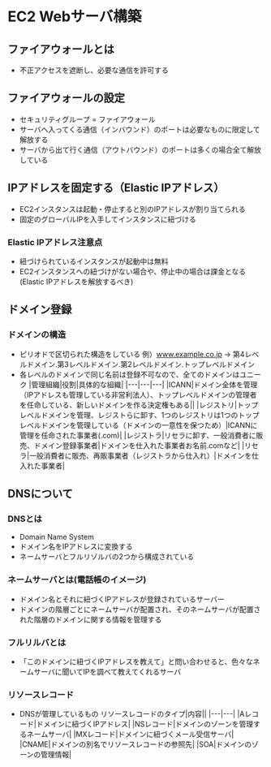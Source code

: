 # EC2 Webサーバ構築

## ファイアウォールとは
* 不正アクセスを遮断し、必要な通信を許可する

## ファイアウォールの設定
* セキュリティグループ = ファイアウォール
* サーバへ入ってくる通信（インバウンド）のポートは必要なものに限定して解放する
* サーバから出て行く通信（アウトバウンド）のポートは多くの場合全て解放している

## IPアドレスを固定する（Elastic IPアドレス）
* EC2インスタンスは起動・停止すると別のIPアドレスが割り当てられる
* 固定のグローバルIPを入手してインスタンスに紐づける

### Elastic IPアドレス注意点
* 紐づけられているインスタンスが起動中は無料
* EC2インスタンスへの紐づけがない場合や、停止中の場合は課金となる(Elastic IPアドレスを解放するべき)

## ドメイン登録
### ドメインの構造
* ピリオドで区切られた構造をしている
例）www.example.co.jp -> 第4レベルドメイン.第3レベルドメイン.第2レベルドメイン.トップレベルドメイン
* 各レベルのドメインで同じ名前は登録不可なので、全てのドメインはユニーク
|管理組織|役割|具体的な組織|
|---|---|---|
|ICANN|ドメイン全体を管理（IPアドレスも管理している非営利法人）、トップレベルドメインの管理者を任命している、新しいドメインを作る決定権もある||
|レジストリ|トップレベルドメインを管理、レジストらに卸す、1つのレジストリは1つのトップレベルドメインを管理している（ドメインの一意性を保つため）|ICANNに管理を任命された事業者(.com)|
|レジストラ|リセラに卸す、一般消費者に販売、ドメイン登録事業者|ドメインを仕入れた事業者お名前.comなど|
|リセラ|一般消費者に販売、再販事業者（レジストラから仕入れ）|ドメインを仕入れた事業者|

## DNSについて
### DNSとは
* Domain Name System
* ドメイン名をIPアドレスに変換する
* ネームサーバとフルリゾルバの2つから構成されている

### ネームサーバとは(電話帳のイメージ)
* ドメイン名とそれに紐づくIPアドレスが登録されているサーバー
* ドメインの階層ごとにネームサーバが配置され、そのネームサーバが配置された階層のドメインに関する情報を管理する

### フルリルバとは
* 「このドメインに紐づくIPアドレスを教えて」と問い合わせると、色々なネームサーバに聞いてIPを調べて教えてくれるサーバ

### リソースレコード
* DNSが管理しているもの
リソースレコードのタイプ|内容||
|---|---|
|Aレコード|ドメインに紐づくIPアドレス|
|NSレコード|ドメインのゾーンを管理するネームサーバ|
|MXレコード|ドメインに紐づくメール受信サーバ|
|CNAME|ドメインの別名でリソースレコードの参照先|
|SOA|ドメインのゾーンの管理情報|
